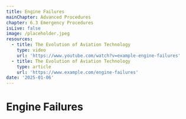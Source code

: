 ```yaml
---
title: Engine Failures
mainChapter: Advanced Procedures
chapter: 6.3 Emergency Procedures
isLive: false
image: /placeholder.jpeg
resources:
  - title: The Evolution of Aviation Technology
    type: video
    url: 'https://www.youtube.com/watch?v=example-engine-failures'
  - title: The Evolution of Aviation Technology
    type: article
    url: 'https://www.example.com/engine-failures'
date: '2025-01-06'
---
```


# Engine Failures
